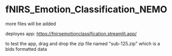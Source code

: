 # fNIRS_Emotion_Classification_NEMO

more files will be added

deployes app: https://fnirsemotionclassification.streamlit.app/

to test the app, drag and drop the zip file named "sub-125.zip" which is a bids formatted data

